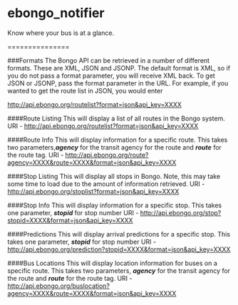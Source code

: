 ebongo_notifier
===============

Know where your bus is at a glance.

===============

###Formats
The Bongo API can be retrieved in a number of different formats. These are XML, JSON and JSONP. The default format is XML, so if you do not pass a format parameter, you will receive XML back. To get JSON or JSONP, pass the format parameter in the URL. For example, if you wanted to get the route list in JSON, you would enter

http://api.ebongo.org/routelist?format=json&api_key=XXXX

####Route Listing
This will display a list of all routes in the Bongo system.
URI - http://api.ebongo.org/routelist?format=json&api_key=XXXX

####Route Info
This will display information for a specific route. This takes two parameters,**_agency_** for the transit agency for the route and **_route_** for the route tag.
URI - http://api.ebongo.org/route?agency=XXXX&route=XXXX&format=json&api_key=XXXX

####Stop Listing
This will display all stops in Bongo. Note, this may take some time to load due to the amount of information retrieved.
URI - http://api.ebongo.org/stoplist?format=json&api_key=XXXX

####Stop Info
This will display information for a specific stop. This takes one parameter, **_stopid_** for stop number
URI - http://api.ebongo.org/stop?stopid=XXXX&format=json&api_key=XXXX

####Predictions
This will display arrival predictions for a specific stop. This takes one parameter, **_stopid_** for stop number
URI - http://api.ebongo.org/prediction?stopid=XXXX&format=json&api_key=XXXX

####Bus Locations
This will display location information for buses on a specific route. This takes two parameters, **_agency_** for the transit agency for the route and **_route_** for the route tag.
URI - http://api.ebongo.org/buslocation?agency=XXXX&route=XXXX&format=json&api_key=XXXX


